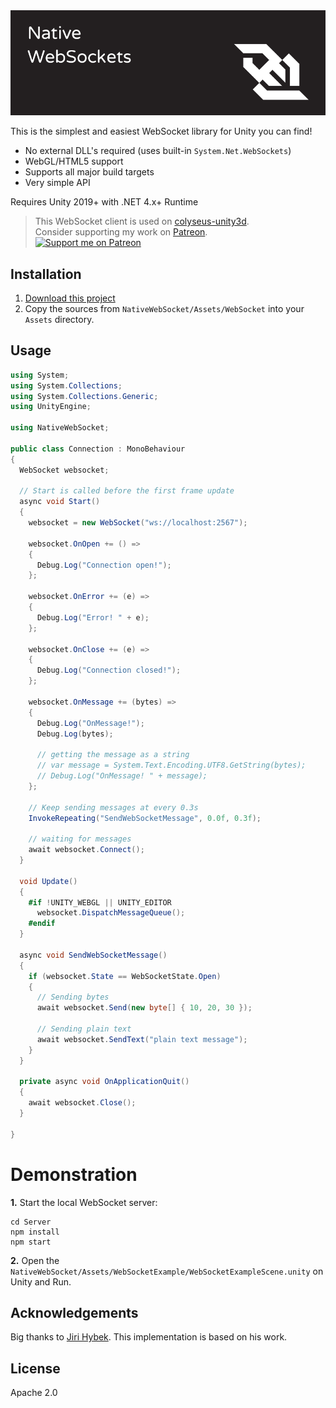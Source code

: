 <img src="Media/header.png?raw=true" alt="Native WebSocket" />

This is the simplest and easiest WebSocket library for Unity you can find!

- No external DLL's required (uses built-in `System.Net.WebSockets`)
- WebGL/HTML5 support
- Supports all major build targets
- Very simple API

Requires Unity 2019+ with .NET 4.x+ Runtime

> This WebSocket client is used on [colyseus-unity3d](https://github.com/colyseus/colyseus-unity3d). <br />
> Consider supporting my work on [Patreon](https://patreon.com/endel). <br />
> [![Support me on Patreon](https://img.shields.io/endpoint.svg?url=https%3A%2F%2Fshieldsio-patreon.vercel.app%2Fapi%3Fusername%3Dendel%26type%3Dpatrons&style=for-the-badge)](https://patreon.com/endel)

## Installation

1. [Download this project](https://github.com/endel/NativeWebSocket/archive/master.zip)
2. Copy the sources from `NativeWebSocket/Assets/WebSocket` into your `Assets` directory.

## Usage

```csharp
using System;
using System.Collections;
using System.Collections.Generic;
using UnityEngine;

using NativeWebSocket;

public class Connection : MonoBehaviour
{
  WebSocket websocket;

  // Start is called before the first frame update
  async void Start()
  {
    websocket = new WebSocket("ws://localhost:2567");

    websocket.OnOpen += () =>
    {
      Debug.Log("Connection open!");
    };

    websocket.OnError += (e) =>
    {
      Debug.Log("Error! " + e);
    };

    websocket.OnClose += (e) =>
    {
      Debug.Log("Connection closed!");
    };

    websocket.OnMessage += (bytes) =>
    {
      Debug.Log("OnMessage!");
      Debug.Log(bytes);

      // getting the message as a string
      // var message = System.Text.Encoding.UTF8.GetString(bytes);
      // Debug.Log("OnMessage! " + message);
    };

    // Keep sending messages at every 0.3s
    InvokeRepeating("SendWebSocketMessage", 0.0f, 0.3f);

    // waiting for messages
    await websocket.Connect();
  }

  void Update()
  {
    #if !UNITY_WEBGL || UNITY_EDITOR
      websocket.DispatchMessageQueue();
    #endif
  }

  async void SendWebSocketMessage()
  {
    if (websocket.State == WebSocketState.Open)
    {
      // Sending bytes
      await websocket.Send(new byte[] { 10, 20, 30 });

      // Sending plain text
      await websocket.SendText("plain text message");
    }
  }

  private async void OnApplicationQuit()
  {
    await websocket.Close();
  }

}
```

# Demonstration

**1.** Start the local WebSocket server:

```
cd Server
npm install
npm start
```

**2.** Open the `NativeWebSocket/Assets/WebSocketExample/WebSocketExampleScene.unity` on Unity and Run.


## Acknowledgements

Big thanks to [Jiri Hybek](https://github.com/jirihybek/unity-websocket-webgl).
This implementation is based on his work.

## License

Apache 2.0
